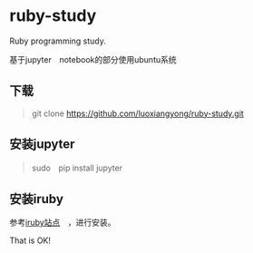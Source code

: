 # ruby-study
Ruby programming study.

基于jupyter　notebook的部分使用ubuntu系统

##  下载
  > git clone https://github.com/luoxiangyong/ruby-study.git

##  安装jupyter
  > sudo　pip install jupyter


##  安装iruby

参考[iruby站点](https://github.com/SciRuby/iruby)　，进行安装。


That is OK!
